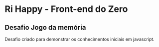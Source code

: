 # Ri Happy - Front-end do Zero

## Desafio Jogo da memória
Desafio criado para demonstrar os conhecimentos iniciais em javascript.

